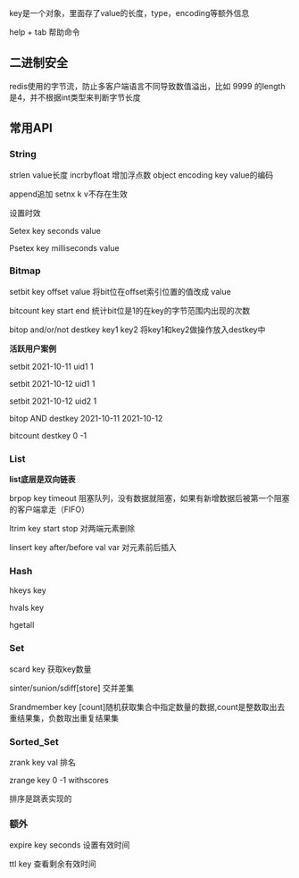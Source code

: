 key是一个对象，里面存了value的长度，type，encoding等额外信息

help + tab 帮助命令

## 二进制安全

redis使用的字节流，防止多客户端语言不同导致数值溢出，比如 9999 的length是4，并不根据int类型来判断字节长度

## 常用API

### String

strlen value长度	incrbyfloat 增加浮点数  object encoding key value的编码

append追加	setnx k v不存在生效

设置时效

Setex key seconds value

Psetex key milliseconds value

### Bitmap

setbit key offset value 将bit位在offset索引位置的值改成 value

bitcount key start end 统计bit位是1的在key的字节范围内出现的次数

bitop and/or/not destkey key1 key2 将key1和key2做操作放入destkey中

**活跃用户案例**

setbit 2021-10-11 uid1 1

setbit 2021-10-12 uid1 1

setbit 2021-10-12 uid2 1

bitop AND destkey 2021-10-11 2021-10-12

bitcount destkey 0 -1

### List

**list底层是双向链表**

brpop key timeout 阻塞队列，没有数据就阻塞，如果有新增数据后被第一个阻塞的客户端拿走（FIFO）

ltrim key start stop 对两端元素删除

linsert key after/before val var 对元素前后插入

### Hash

hkeys key

hvals key

hgetall

### Set

scard key 获取key数量

 sinter/sunion/sdiff[store] 交并差集

Srandmember key [count]随机获取集合中指定数量的数据,count是整数取出去重结果集，负数取出重复结果集

### Sorted_Set

zrank key val 排名

zrange key 0 -1 withscores

排序是跳表实现的

### 额外

expire key seconds 设置有效时间

ttl key 查看剩余有效时间